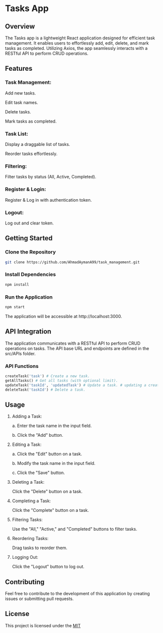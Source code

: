 # Tasks App

## Overview

The Tasks app is a lightweight React application designed for efficient task management. It enables users to effortlessly add, edit, delete, and mark tasks as completed. Utilizing Axios, the app seamlessly interacts with a RESTful API to perform CRUD operations.

## Features

### Task Management:

Add new tasks.

Edit task names.

Delete tasks.

Mark tasks as completed.

### Task List:

Display a draggable list of tasks.

Reorder tasks effortlessly.

### Filtering:

Filter tasks by status (All, Active, Completed).


### Register & Login:

Register & Log in with authentication token.

### Logout:

Log out and clear token.

## Getting Started
### Clone the Repository
```bash
git clone https://github.com/AhmadAymanA99/task_management.git
```
### Install Dependencies
```bash
npm install
```
### Run the Application
```bash
npm start
```
The application will be accessible at http://localhost:3000.


## API Integration
The application communicates with a RESTful API to perform CRUD operations on tasks. The API base URL and endpoints are defined in the src/APIs folder.

### API Functions
```python
createTask('task') # Create a new task.
getAllTasks() # Get all tasks (with optional limit).
updateTask('taskId', 'updatedTask') # Update a task. # updating a created task will produce error because the fake api doesn't allow it so you can test the error handling.
deleteTask('taskId') # Delete a task.
```
## Usage
1. Adding a Task:

      a. Enter the task name in the input field.

      b. Click the "Add" button.
2. Editing a Task:

     a. Click the "Edit" button on a task.

     b. Modify the task name in the input field.

     c. Click the "Save" button.
3. Deleting a Task:

      Click the "Delete" button on a task.

4. Completing a Task:

      Click the "Complete" button on a task.
5. Filtering Tasks:

      Use the "All," "Active," and "Completed" buttons to filter tasks.
6. Reordering Tasks:

      Drag tasks to reorder them.
7. Logging Out:

      Click the "Logout" button to log out.
## Contributing

Feel free to contribute to the development of this application by creating issues or submitting pull requests.

## License

This project is licensed under the [MIT](https://choosealicense.com/licenses/mit/)